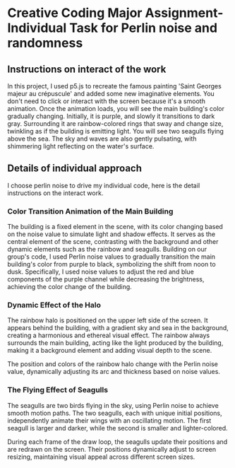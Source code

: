 # Creative Coding Major Assignment-Individual Task for Perlin noise and randomness

## Instructions on interact of the work
In this project, I used p5.js to recreate the famous painting 'Saint Georges majeur au crépuscule' and added some new imaginative elements. You don't need to click or interact with the screen because it's a smooth animation. Once the animation loads, you will see the main building's color gradually changing. Initially, it is purple, and slowly it transitions to dark gray. Surrounding it are rainbow-colored rings that sway and change size, twinkling as if the building is emitting light. You will see two seagulls flying above the sea. The sky and waves are also gently pulsating, with shimmering light reflecting on the water's surface.

## Details of individual approach
I choose perlin noise to drive my individual code, here is the detail instructions on the interact work.
### Color Transition Animation of the Main Building
The building is a fixed element in the scene, with its color changing based on the noise value to simulate light and shadow effects. It serves as the central element of the scene, contrasting with the background and other dynamic elements such as the rainbow and seagulls.
Building on our group's code, I used Perlin noise values to gradually transition the main building's color from purple to black, symbolizing the shift from noon to dusk.   Specifically, I used noise values to adjust the red and blue components of the purple channel while decreasing the brightness, achieving the color change of the building.

### Dynamic Effect of the Halo
The rainbow halo is positioned on the upper left side of the screen. It appears behind the building, with a gradient sky and sea in the background, creating a harmonious and ethereal visual effect. The rainbow always surrounds the main building, acting like the light produced by the building, making it a background element and adding visual depth to the scene.

The position and colors of the rainbow halo change with the Perlin noise value, dynamically adjusting its arc and thickness based on noise values.

### The Flying Effect of Seagulls
The seagulls are two birds flying in the sky, using Perlin noise to achieve smooth motion paths. The two seagulls, each with unique initial positions, independently animate their wings with an oscillating motion. The first seagull is larger and darker, while the second is smaller and lighter-colored.

During each frame of the draw loop, the seagulls update their positions and are redrawn on the screen. Their positions dynamically adjust to screen resizing, maintaining visual appeal across different screen sizes.